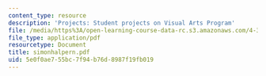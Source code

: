 ```yaml
---
content_type: resource
description: 'Projects: Student projects on Visual Arts Program'
file: /media/https%3A/open-learning-course-data-rc.s3.amazonaws.com/4-341-introduction-to-photography-fall-2002/5e0f0ae755bc7f94b76d8987f19fb019_simonhalpern.pdf
file_type: application/pdf
resourcetype: Document
title: simonhalpern.pdf
uid: 5e0f0ae7-55bc-7f94-b76d-8987f19fb019
---
```

